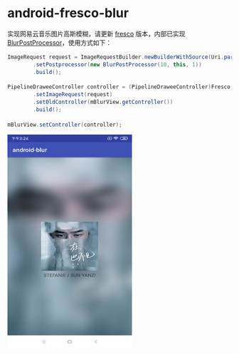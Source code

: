 # android-fresco-blur

实现网易云音乐图片高斯模糊，请更新 [fresco](https://github.com/facebook/fresco) 版本，内部已实现 [BlurPostProcessor](https://github.com/facebook/fresco/blob/master/imagepipeline/src/main/java/com/facebook/imagepipeline/postprocessors/BlurPostProcessor.java)，使用方式如下：

```java
ImageRequest request = ImageRequestBuilder.newBuilderWithSource(Uri.parse(SINGER_URL))
        .setPostprocessor(new BlurPostProcessor(10, this, 1))
        .build();

PipelineDraweeController controller = (PipelineDraweeController)Fresco.newDraweeControllerBuilder()
        .setImageRequest(request)
        .setOldController(mBlurView.getController())
        .build();

mBlurView.setController(controller);
```

<img src="/art/Screenshot_2019-05-16_blur.png" alt="预览图" title="预览图" width="280" height="480" />
